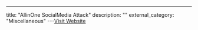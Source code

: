 ---
title: "AllinOne SocialMedia Attack"
description: ""
external_category: "Miscellaneous"
---[Visit Website](https://github.com/Matrix07ksa/Brute_Force)

